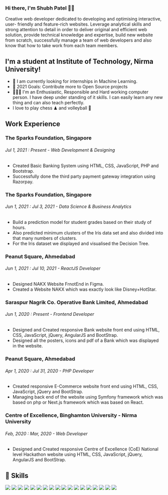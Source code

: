 <!--
**Shubh-Official/Shubh-Official** is a ✨ _special_ ✨ repository because its `README.md` (this file) appears on your GitHub profile.

Here are some ideas to get you started:

- 🔭 I’m currently working on ...
- 🌱 I’m currently learning ...
- 👯 I’m looking to collaborate on ...
- 🤔 I’m looking for help with ...
- 💬 Ask me about ...
- 📫 How to reach me: ...
- 😄 Pronouns: ...
- ⚡ Fun fact: ...
-->

### Hi there, I'm Shubh Patel 👋🏻
Creative web developer dedicated to developing and optimising interactive, user- friendly and feature-rich websites. Leverage analytical skills and strong attention to detail in order to deliver original and efficient web solution, provide technical knowledge and expertise, build new website from scratch, successfully manage a team of web developers and also know that how to take work from each team members.



## I'm a student at Institute of Technology, Nirma University!
- 🔭 I am currently looking for internships in Machine Learning.
- 🥅 2021 Goals: Contribute more to Open Source projects
- 🧑🏻‍💻 I'm an Enthusiastic, Responsible and Hard working computer person. I have deep under standing of it skills. I can easily learn any new thing and can also teach perfectly.
- I love to play chess ♟ and volleyball 🏐



## Work Experience



### The Sparks Foundation, Singapore
###### Jul 1, 2021 : Present - Web Development & Designing
- Created Basic Banking System using HTML, CSS, JavaScript, PHP and Bootstrap.
- Successfully done the third party payment gateway integration using Razorpay.

### The Sparks Foundation, Singapore
###### Jun 1, 2021 : Jul 3, 2021 - Data Science & Business Analytics
- Build a prediction model for student grades based on their study of hours.
- Also predicted minimum clusters of the Iris data set and also divided into that many numbers of clusters.
- For the Iris dataset we displayed and visualised the Decision Tree.

### Peanut Square, Ahmedabad
###### Jun 1, 2021 : Jul 10, 2021 - ReactJS Developer
- Designed NAKX Website FrnotEnd in Figma.
- Created a Website NAKX which was exactly look like Disney+HotStar.

### Saraspur Nagrik Co. Operative Bank Limited, Ahmedabad
###### Jun 1, 2020 : Present - Frontend Developer
- Designed and Created responsive Bank website front end using HTML, CSS, JavaScript, jQuery, AngularJS and BootStrap.
- Designed all the posters, icons and pdf of a Bank which was displayed in the website.

### Peanut Square, Ahmedabad
###### Apr 1, 2020 : Jul 31, 2020 - PHP Developer
- Created responsive E-Commerce website front end using HTML, CSS, JavaScript, jQuery and BootStrap.
- Managing back end of the website using Symfony framework which was based on php or Next.js framework which was based on React.

### Centre of Excellence, Binghamton University - Nirma University
###### Feb, 2020 : Mar, 2020 - Web Developer
- Designed and Created responsive Centre of Excellence (CoE) National level Hackathon website using HTML, CSS, JavaScript, jQuery, AngularJS and BootStrap.



## 🚀 Skills



<img src="https://img.shields.io/badge/C%2B%2B-00599C?style=for-the-badge&logo=c%2B%2B&logoColor=white" />  <img src="https://img.shields.io/badge/Python-FFD43B?style=for-the-badge&logo=python&logoColor=darkgreen" /> <img src="https://img.shields.io/badge/HTML-239120?style=for-the-badge&logo=html5&logoColor=white" />  <img src="https://img.shields.io/badge/CSS-239120?&style=for-the-badge&logo=css3&logoColor=white" />  <img src="https://img.shields.io/badge/JavaScript-323330?style=for-the-badge&logo=javascript&logoColor=F7DF1E" />  <img src="https://img.shields.io/badge/Java-ED8B00?style=for-the-badge&logo=java&logoColor=white" />  <img src="https://img.shields.io/badge/MySQL-00000F?style=for-the-badge&logo=mysql&logoColor=white" />  <img src="https://img.shields.io/badge/MongoDB-4EA94B?style=for-the-badge&logo=mongodb&logoColor=white" />  <img src="https://img.shields.io/badge/React-20232A?style=for-the-badge&logo=react&logoColor=61DAFB" />  <img src="https://img.shields.io/badge/AngularJS-E23237?style=for-the-badge&logo=angularjs&logoColor=white" />    <img src="https://img.shields.io/badge/Bootstrap-563D7C?style=for-the-badge&logo=bootstrap&logoColor=white" />  <img src="https://img.shields.io/badge/Django-092E20?style=for-the-badge&logo=django&logoColor=green" />  <img src="https://img.shields.io/badge/conda-342B029.svg?&style=for-the-badge&logo=anaconda&logoColor=white" />  <img src="https://img.shields.io/badge/Amazon_AWS-232F3E?style=for-the-badge&logo=amazon-aws&logoColor=white" />  <img src="https://img.shields.io/badge/Adobe%20XD-FF61F6?style=for-the-badge&logo=Adobe%20XD&logoColor=white" />  <img src="https://img.shields.io/badge/Canva-%2300C4CC.svg?&style=for-the-badge&logo=Canva&logoColor=white" />  <img src="https://img.shields.io/badge/R-276DC3?style=for-the-badge&logo=r&logoColor=white" />  <img src="https://img.shields.io/badge/PHP-777BB4?style=for-the-badge&logo=php&logoColor=white" />
